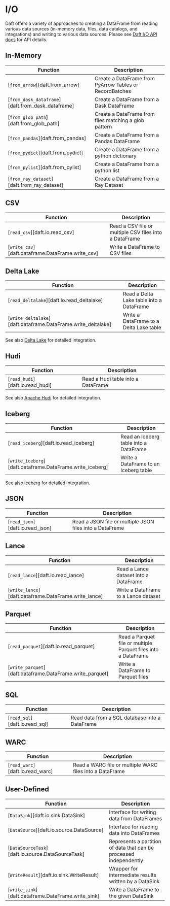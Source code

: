 # I/O

Daft offers a variety of approaches to creating a DataFrame from reading various data sources (in-memory data, files, data catalogs, and integrations) and writing to various data sources. Please see [Daft I/O API docs](./api/io.md) for API details.

## In-Memory

| Function                                          | Description                                             |
|---------------------------------------------------|---------------------------------------------------------|
| [`from_arrow`][daft.from_arrow]                   | Create a DataFrame from PyArrow Tables or RecordBatches |
| [`from_dask_dataframe`][daft.from_dask_dataframe] | Create a DataFrame from a Dask DataFrame                |
| [`from_glob_path`][daft.from_glob_path]           | Create a DataFrame from files matching a glob pattern   |
| [`from_pandas`][daft.from_pandas]                 | Create a DataFrame from a Pandas DataFrame              |
| [`from_pydict`][daft.from_pydict]                 | Create a DataFrame from a python dictionary             |
| [`from_pylist`][daft.from_pylist]                 | Create a DataFrame from a python list                   |
| [`from_ray_dataset`][daft.from_ray_dataset]       | Create a DataFrame from a Ray Dataset                   |


## CSV

| Function                                          | Description                                            |
|---------------------------------------------------|--------------------------------------------------------|
| [`read_csv`][daft.io.read_csv]                    | Read a CSV file or multiple CSV files into a DataFrame |
| [`write_csv`][daft.dataframe.DataFrame.write_csv] | Write a DataFrame to CSV files                         |


## Delta Lake

| Function                                                      | Description                              |
|---------------------------------------------------------------|------------------------------------------|
| [`read_deltalake`][daft.io.read_deltalake]                    | Read a Delta Lake table into a DataFrame |
| [`write_deltalake`][daft.dataframe.DataFrame.write_deltalake] | Write a DataFrame to a Delta Lake table  |

See also [Delta Lake](integrations/delta_lake.md) for detailed integration.

## Hudi

| Function                         | Description                        |
|----------------------------------|------------------------------------|
| [`read_hudi`][daft.io.read_hudi] | Read a Hudi table into a DataFrame |

See also [Apache Hudi](integrations/hudi.md) for detailed integration.

## Iceberg

| Function                                                  | Description                            |
|-----------------------------------------------------------|----------------------------------------|
| [`read_iceberg`][daft.io.read_iceberg]                    | Read an Iceberg table into a DataFrame |
| [`write_iceberg`][daft.dataframe.DataFrame.write_iceberg] | Write a DataFrame to an Iceberg table  |

See also [Iceberg](integrations/iceberg.md) for detailed integration.


## JSON

| Function                         | Description                                              |
|----------------------------------|----------------------------------------------------------|
| [`read_json`][daft.io.read_json] | Read a JSON file or multiple JSON files into a DataFrame |


## Lance

| Function                                              | Description                           |
|-------------------------------------------------------|---------------------------------------|
| [`read_lance`][daft.io.read_lance]                    | Read a Lance dataset into a DataFrame |
| [`write_lance`][daft.dataframe.DataFrame.write_lance] | Write a DataFrame to a Lance dataset  |

<!-- See also [Lance](integrations/lance.md) for detailed integration. -->

## Parquet

| Function                                                  | Description                                                    |
|-----------------------------------------------------------|----------------------------------------------------------------|
| [`read_parquet`][daft.io.read_parquet]                    | Read a Parquet file or multiple Parquet files into a DataFrame |
| [`write_parquet`][daft.dataframe.DataFrame.write_parquet] | Write a DataFrame to Parquet files                             |


## SQL

| Function                       | Description                                    |
|--------------------------------|------------------------------------------------|
| [`read_sql`][daft.io.read_sql] | Read data from a SQL database into a DataFrame |


## WARC

| Function                         | Description                                              |
|----------------------------------|----------------------------------------------------------|
| [`read_warc`][daft.io.read_warc] | Read a WARC file or multiple WARC files into a DataFrame |


## User-Defined

| Function                                                    | Description                                                        |
|-------------------------------------------------------------|--------------------------------------------------------------------|
| [`DataSink`][daft.io.sink.DataSink]                         | Interface for writing data from DataFrames                         |
| [`DataSource`][daft.io.source.DataSource]                   | Interface for reading data into DataFrames                         |
| [`DataSourceTask`][daft.io.source.DataSourceTask]           | Represents a partition of data that can be processed independently |
| [`WriteResult`][daft.io.sink.WriteResult]                   | Wrapper for intermediate results written by a DataSink             |
| [`write_sink`][daft.dataframe.DataFrame.write_sink]         | Write a DataFrame to the given DataSink                            |
